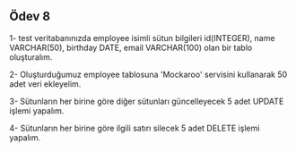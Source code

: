 ## Ödev 8

1- test veritabanınızda employee isimli sütun bilgileri id(INTEGER), name VARCHAR(50), birthday DATE, email VARCHAR(100) olan bir tablo oluşturalım.

2- Oluşturduğumuz employee tablosuna 'Mockaroo' servisini kullanarak 50 adet veri ekleyelim.

3- Sütunların her birine göre diğer sütunları güncelleyecek 5 adet UPDATE işlemi yapalım.

4- Sütunların her birine göre ilgili satırı silecek 5 adet DELETE işlemi yapalım.
